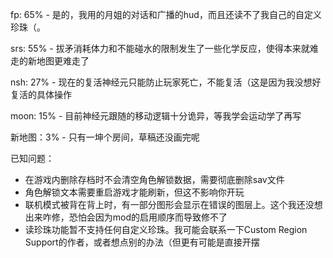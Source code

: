   fp: 65% - 是的，我用的月姐的对话和广播的hud，而且还读不了我自己的自定义珍珠（。

 srs: 55% - 拔矛消耗体力和不能碰水的限制发生了一些化学反应，使得本来就难走的新地图更难走了

 nsh: 27% - 现在的复活神经元只能防止玩家死亡，不能复活（这是因为我没想好复活的具体操作

moon: 15% - 目前神经元跟随的移动逻辑十分诡异，等我学会运动学了再写

新地图：3% - 只有一坤个房间，草稿还没画完呢





已知问题：
- 在游戏内删除存档时不会清空角色解锁数据，需要彻底删除sav文件
- 角色解锁文本需要重启游戏才能刷新，但这不影响你开玩
- 联机模式被背在背上时，有一部分图形会显示在错误的图层上。这个我还没想出来咋修，恐怕会因为mod的启用顺序而导致修不了
- 读珍珠功能暂不支持任何自定义珍珠。我可能会联系一下Custom Region Support的作者，或者想点别的办法（但更有可能是直接开摆

